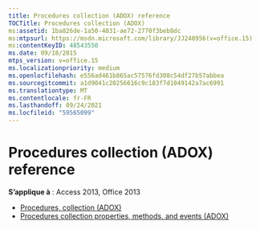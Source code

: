 ```yaml
---
title: Procedures collection (ADOX) reference
TOCTitle: Procedures collection (ADOX)
ms:assetid: 1ba826de-1a50-4031-ae72-2770f3beb8dc
ms:mtpsurl: https://msdn.microsoft.com/library/JJ248956(v=office.15)
ms:contentKeyID: 48543550
ms.date: 09/18/2015
mtps_version: v=office.15
ms.localizationpriority: medium
ms.openlocfilehash: e556ad461b865ac57576fd308c54df27b57abbea
ms.sourcegitcommit: a1d9041c20256616c9c183f7d1049142a7ac6991
ms.translationtype: MT
ms.contentlocale: fr-FR
ms.lasthandoff: 09/24/2021
ms.locfileid: "59565099"
---
```

# <a name="procedures-collection-adox-reference"></a>Procedures collection (ADOX) reference

**S’applique à** : Access 2013, Office 2013

- [Procedures, collection (ADOX)](procedures-collection-adox.md)
- [Procedures collection properties, methods, and events (ADOX)](procedures-collection-properties-methods-and-events-adox.md)

